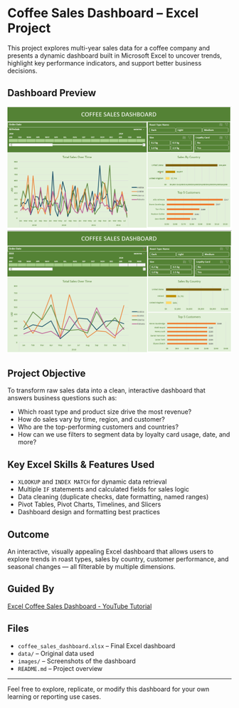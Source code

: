 # Coffee Sales Dashboard – Excel Project

This project explores multi-year sales data for a coffee company and presents a dynamic dashboard built in Microsoft Excel to uncover trends, highlight key performance indicators, and support better business decisions.

## Dashboard Preview

![Coffee Sales Dashboard](images/dashboard1.png)
![Coffee Sales Dashboard](images/dashboard2.png)

## Project Objective

To transform raw sales data into a clean, interactive dashboard that answers business questions such as:

- Which roast type and product size drive the most revenue?
- How do sales vary by time, region, and customer?
- Who are the top-performing customers and countries?
- How can we use filters to segment data by loyalty card usage, date, and more?

## Key Excel Skills & Features Used

- `XLOOKUP` and `INDEX MATCH` for dynamic data retrieval
- Multiple `IF` statements and calculated fields for sales logic
- Data cleaning (duplicate checks, date formatting, named ranges)
- Pivot Tables, Pivot Charts, Timelines, and Slicers
- Dashboard design and formatting best practices

## Outcome

An interactive, visually appealing Excel dashboard that allows users to explore trends in roast types, sales by country, customer performance, and seasonal changes — all filterable by multiple dimensions.

## Guided By

[Excel Coffee Sales Dashboard - YouTube Tutorial](https://www.youtube.com/watch?v=m13o5aqeCbM&t=97s)

## Files

- `coffee_sales_dashboard.xlsx` – Final Excel dashboard
- `data/` – Original data used
- `images/` – Screenshots of the dashboard
- `README.md` – Project overview


---


Feel free to explore, replicate, or modify this dashboard for your own learning or reporting use cases.

